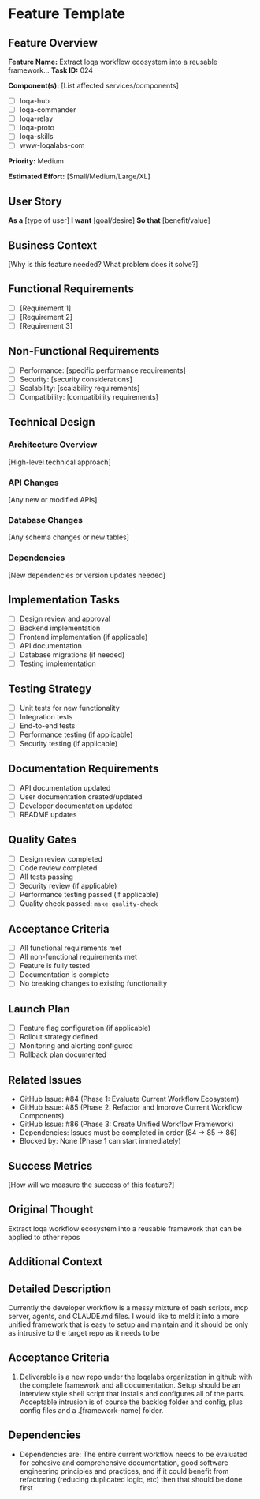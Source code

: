 # Feature Template

## Feature Overview
**Feature Name:** Extract loqa workflow ecosystem into a reusable framework...
**Task ID:** 024

**Component(s):** [List affected services/components]
- [ ] loqa-hub
- [ ] loqa-commander  
- [ ] loqa-relay
- [ ] loqa-proto
- [ ] loqa-skills
- [ ] www-loqalabs-com

**Priority:** Medium

**Estimated Effort:** [Small/Medium/Large/XL]

## User Story
**As a** [type of user]
**I want** [goal/desire]
**So that** [benefit/value]

## Business Context
[Why is this feature needed? What problem does it solve?]

## Functional Requirements
- [ ] [Requirement 1]
- [ ] [Requirement 2]
- [ ] [Requirement 3]

## Non-Functional Requirements
- [ ] Performance: [specific performance requirements]
- [ ] Security: [security considerations]
- [ ] Scalability: [scalability requirements]
- [ ] Compatibility: [compatibility requirements]

## Technical Design
### Architecture Overview
[High-level technical approach]

### API Changes
[Any new or modified APIs]

### Database Changes
[Any schema changes or new tables]

### Dependencies
[New dependencies or version updates needed]

## Implementation Tasks
- [ ] Design review and approval
- [ ] Backend implementation
- [ ] Frontend implementation (if applicable)
- [ ] API documentation
- [ ] Database migrations (if needed)
- [ ] Testing implementation

## Testing Strategy
- [ ] Unit tests for new functionality
- [ ] Integration tests
- [ ] End-to-end tests
- [ ] Performance testing (if applicable)
- [ ] Security testing (if applicable)

## Documentation Requirements
- [ ] API documentation updated
- [ ] User documentation created/updated
- [ ] Developer documentation updated
- [ ] README updates

## Quality Gates
- [ ] Design review completed
- [ ] Code review completed
- [ ] All tests passing
- [ ] Security review (if applicable)
- [ ] Performance testing passed (if applicable)
- [ ] Quality check passed: `make quality-check`

## Acceptance Criteria
- [ ] All functional requirements met
- [ ] All non-functional requirements met
- [ ] Feature is fully tested
- [ ] Documentation is complete
- [ ] No breaking changes to existing functionality

## Launch Plan
- [ ] Feature flag configuration (if applicable)
- [ ] Rollout strategy defined
- [ ] Monitoring and alerting configured
- [ ] Rollback plan documented

## Related Issues
- GitHub Issue: #84 (Phase 1: Evaluate Current Workflow Ecosystem)
- GitHub Issue: #85 (Phase 2: Refactor and Improve Current Workflow Components) 
- GitHub Issue: #86 (Phase 3: Create Unified Workflow Framework)
- Dependencies: Issues must be completed in order (84 → 85 → 86)
- Blocked by: None (Phase 1 can start immediately)

## Success Metrics
[How will we measure the success of this feature?]

## Original Thought

Extract loqa workflow ecosystem into a reusable framework that can be applied to other repos

## Additional Context

## Detailed Description

Currently the developer workflow is a messy mixture of bash scripts, mcp server, agents, and CLAUDE.md files. I would like to meld it into a more unified framework that is easy to setup and maintain and it should be only as intrusive to the target repo as it needs to be

## Acceptance Criteria

1. Deliverable is a new repo under the loqalabs organization in github with the complete framework and all documentation. Setup should be an interview style shell script that installs and configures all of the parts. Acceptable intrusion is of course the backlog folder and config, plus config files and a .[framework-name] folder.

## Dependencies

- Dependencies are: The entire current workflow needs to be evaluated for cohesive and comprehensive documentation, good software engineering principles and practices, and if it could benefit from refactoring (reducing duplicated logic, etc) then that should be done first


